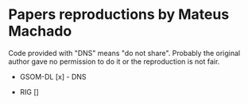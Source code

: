 # Papers reproductions by Mateus Machado
Code provided with "DNS" means "do not share". Probably the original author gave no permission to do it or
the reproduction is not fair.

-  GSOM-DL [x] - DNS

- RIG []

